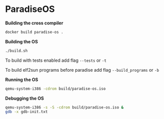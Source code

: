 # ParadiseOS

**Building the cross compiler**

``` sh
docker build paradise-os .
```

**Building the OS**

``` sh
./build.sh
```

To build with tests enabled add flag `--tests` or `-t`

To build elf2sun programs before paradise add flag `--build_programs` or `-b`

**Running the OS**

``` sh
qemu-system-i386 -cdrom build/paradise-os.iso
```

**Debugging the OS**

``` sh
qemu-system-i386 -s -S -cdrom build/paradise-os.iso &
gdb -x gdb-init.txt
```
